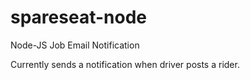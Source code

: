 # spareseat-node
Node-JS Job Email Notification

Currently sends a notification when driver posts a rider.
